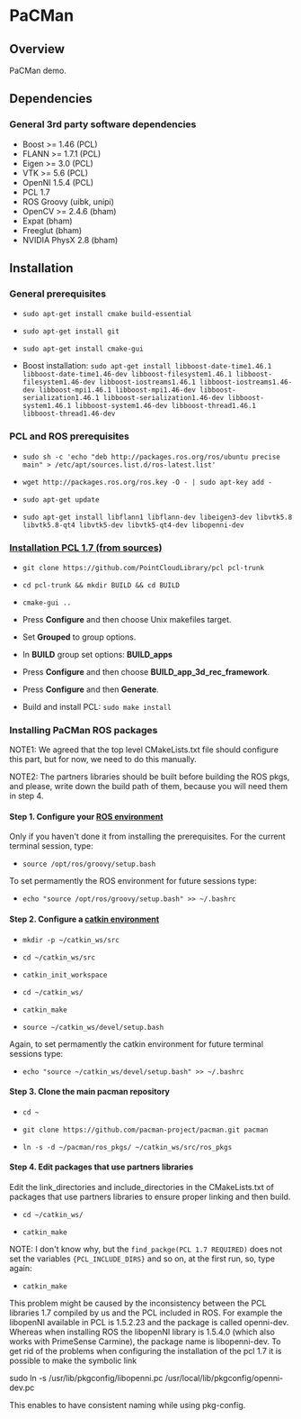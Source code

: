 # PaCMan

## Overview

PaCMan demo.

## Dependencies

### General 3rd party software dependencies

* Boost >= 1.46 (PCL)
* FLANN >= 1.7.1 (PCL)
* Eigen >= 3.0 (PCL)
* VTK >= 5.6 (PCL)
* OpenNI 1.5.4 (PCL)
* PCL 1.7
* ROS Groovy (uibk, unipi)
* OpenCV >= 2.4.6 (bham)
* Expat (bham)
* Freeglut (bham)
* NVIDIA PhysX 2.8 (bham)

## Installation

### General prerequisites

* `sudo apt-get install cmake build-essential`

* `sudo apt-get install git`

* `sudo apt-get install cmake-gui`

* Boost installation: `sudo apt-get install libboost-date-time1.46.1 libboost-date-time1.46-dev libboost-filesystem1.46.1 libboost-filesystem1.46-dev libboost-iostreams1.46.1 libboost-iostreams1.46-dev libboost-mpi1.46.1 libboost-mpi1.46-dev libboost-serialization1.46.1 libboost-serialization1.46-dev libboost-system1.46.1 libboost-system1.46-dev libboost-thread1.46.1 libboost-thread1.46-dev`

### PCL and ROS prerequisites

* `sudo sh -c 'echo "deb http://packages.ros.org/ros/ubuntu precise main" > /etc/apt/sources.list.d/ros-latest.list'`

* `wget http://packages.ros.org/ros.key -O - | sudo apt-key add -`

* `sudo apt-get update`

* `sudo apt-get install libflann1 libflann-dev libeigen3-dev libvtk5.8 libvtk5.8-qt4 libvtk5-dev libvtk5-qt4-dev libopenni-dev`

### [Installation PCL 1.7 (from sources)](http://pointclouds.org/downloads/source.html)

* `git clone https://github.com/PointCloudLibrary/pcl pcl-trunk`

* `cd pcl-trunk && mkdir BUILD && cd BUILD`

* `cmake-gui ..`

* Press **Configure** and then choose Unix makefiles target.

* Set **Grouped** to group options.

* In **BUILD** group set options: **BUILD_apps** 

* Press **Configure** and then choose **BUILD_app_3d_rec_framework**.

* Press **Configure** and then **Generate**.

* Build and install PCL: `sudo make install`


### Installing PaCMan ROS packages

NOTE1: We agreed that the top level CMakeLists.txt file should configure this part, but for now, we need to do this manually.

NOTE2: The partners libraries should be built before building the ROS pkgs, and please, write down the build path of them, because you will need them in step 4.


#### Step 1. Configure your [ROS environment](http://wiki.ros.org/groovy/Installation/Ubuntu#groovy.2BAC8-Installation.2BAC8-DebEnvironment.Environment_setup)

Only if you haven't done it from installing the prerequisites. For the current terminal session, type:

* `source /opt/ros/groovy/setup.bash`

To set permamently the ROS environment for future sessions type:

* `echo "source /opt/ros/groovy/setup.bash" >> ~/.bashrc`

#### Step 2. Configure a [catkin environment](http://wiki.ros.org/catkin/Tutorials/create_a_workspace) 

* `mkdir -p ~/catkin_ws/src`

* `cd ~/catkin_ws/src`
 
* `catkin_init_workspace`

* `cd ~/catkin_ws/`

* `catkin_make`

* `source ~/catkin_ws/devel/setup.bash`

Again, to set permamently the catkin environment for future terminal sessions type:

* `echo "source ~/catkin_ws/devel/setup.bash" >> ~/.bashrc`

#### Step 3. Clone the main pacman repository

* `cd ~`

* `git clone https://github.com/pacman-project/pacman.git pacman`

* `ln -s -d ~/pacman/ros_pkgs/ ~/catkin_ws/src/ros_pkgs`

#### Step 4. Edit packages that use partners libraries

Edit the link_directories and include_directories in the CMakeLists.txt of packages that use partners libraries to ensure proper linking and then build.

* `cd ~/catkin_ws/`

* `catkin_make`

NOTE: I don't know why, but the `find_packge(PCL 1.7 REQUIRED)` does not set the variables `{PCL_INCLUDE_DIRS}` and so on, at the first run, so, type again:

* `catkin_make`

This problem might be caused by the inconsistency between the PCL libraries 1.7 compiled by us and the PCL included in ROS. For example the libopenNI available in PCL is 1.5.2.23 and the package is called openni-dev. Whereas when installing ROS the libopenNI library is 1.5.4.0 (which also works with PrimeSense Carmine), the package name is libopenni-dev. To get rid of the problems when configuring the installation of the pcl 1.7 it is possible to make the symbolic link

sudo ln -s /usr/lib/pkgconfig/libopenni.pc /usr/local/lib/pkgconfig/openni-dev.pc

This enables to have consistent naming while using pkg-config.








